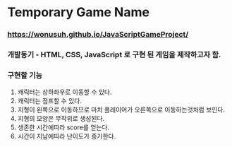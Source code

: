 # Temporary Game Name

### https://wonusuh.github.io/JavaScriptGameProject/

### 개발동기 - HTML, CSS, JavaScript 로 구현 된 게임을 제작하고자 함.

### 구현할 기능
1. 캐릭터는 상하좌우로 이동할 수 있다.
2. 캐릭터는 점프할 수 있다.
3. 지형이 왼쪽으로 이동하므로 마치 플레이어가 오른쪽으로 이동하는것처럼 보인다.
4. 지형의 모양은 무작위로 생성된다.
5. 생존한 시간에따라 score를 얻는다.
6. 시간이 지남에따라 난이도가 증가한다.
